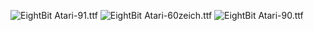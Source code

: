 ![EightBit Atari-91.ttf](https://github.com/ChoccyHobNob/EightBit-Atari-Fonts/blob/master/0/EightBit%20Atari-91-sample.png "EightBit Atari-91.ttf") ![EightBit Atari-60zeich.ttf](https://github.com/ChoccyHobNob/EightBit-Atari-Fonts/blob/master/0/EightBit%20Atari-60zeich-sample.png "EightBit Atari-60zeich.ttf") ![EightBit Atari-90.ttf](https://github.com/ChoccyHobNob/EightBit-Atari-Fonts/blob/master/0/EightBit%20Atari-90-sample.png "EightBit Atari-90.ttf") 